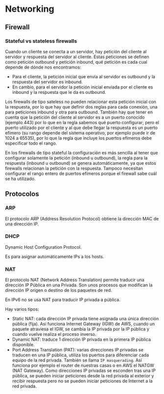 # Networking

## Firewall

### Stateful vs stateless firewalls

Cuando un cliente se conecta a un servidor, hay petición del cliente al servidor y respuesta del servidor al cliente. Estas peticiones se definen como petición outbound y petición inbound, qué petición es cada cual depende de dónde nos encontramos:

- Para el cliente, la petición inicial que envía al servidor es outbound y la respuesta del servidor es inbound.
- En cambio, para el servidor la petición inicial enviada por el cliente es inbound y la respuesta que le da es outbound.

Los firewalls de tipo sateless no pueden relacionar esta petición inicial con la respuesta, por lo que hay que definir dos reglas para cada conexión, una para peticiones inbound y otra para outbound. También hay que tener en cuenta que la petición del cliente al servidor es a un puerto conocido (ejemplo 443) por lo que en la regla sabemos qué puerto configurar; pero el puerto utilizado por el cliente y al que debe llegar la respuesta es un puerto efímero (su rango depende del sistema operativo, por ejemplo puede ir de 1024 a 65535), por lo que la regla que incluye los puertos efímeros debe especificar todo el rango.

En los firewalls de tipo stateful la configuración es más sencilla al tener que configurar solamente la petición (inbound u outbound), la regla para la respuesta (inbound u outbound) se genera automáticamente, ya que estos firewalls relacionan la petición con la respuesta. Tampoco necesitan configurar el rango entero de puertos efímeros porque el firewall sabe cuál se ha utilizado.

## Protocolos

### ARP

El protocolo ARP (Address Resolution Protocol) obtiene la dirección MAC de una dirección IP.

### DHCP

Dynamic Host Configuration Protocol.

Es para asignar automáticamente IPs a los hosts.

### NAT

El protocolo NAT (Network Address Translation) permite traducir una dirección IP Pública en una Privada. Son unos procesos que modifican la dirección IP origen o destino de los paquetes de red.

En IPv6 no se usa NAT para traducir IP privada a pública.

Hay varios tipos:

- Static NAT: cada dirección IP privada tiene asignada una única dirección pública (fija). Así funciona Internet Gateway (IGW) de AWS, cuando un paquete atraviesa el IGW, se cambia la IP privada por la IP pública y cuando vuelve realiza el proceso inverso.
- Dynamic NAT: traduce 1 dirección IP privada en la primera IP pública disponible.
- Port Address Translation (PAT): varias direcciones IP privadas se traducen en una IP pública, utiliza los puertos para diferenciar cada equipo de la red privada. También se llama `IP masquerading`. Así funciona por ejemplo el router de nuestras casas o en AWS el NATGW (NAT Gateway). Como direcciones IP privadas se esconden tras una IP pública, se pueden iniciar peticiones desde la red privada al exterior y recibir respuesta pero no se pueden iniciar peticiones de Internet a la red privada.
